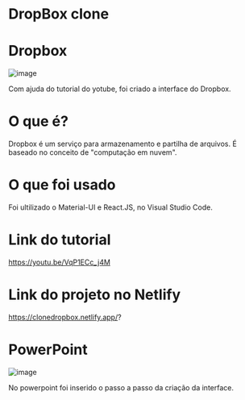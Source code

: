 # DropBox clone

# Dropbox 
 
![image](https://user-images.githubusercontent.com/71890228/115801238-a6084c80-a3b2-11eb-9470-d71ac49d2e7a.png)

Com ajuda do tutorial do yotube, foi criado a interface do Dropbox. 

# O que é? 
Dropbox é um serviço para armazenamento e partilha de arquivos. É baseado no conceito de "computação em nuvem".

# O que foi usado 
 Foi ultilizado o Material-UI e React.JS, no Visual Studio Code.

# Link do tutorial
https://youtu.be/VqP1ECc_j4M

# Link do projeto  no Netlify 
https://clonedropbox.netlify.app/?

# PowerPoint
 
![image](https://user-images.githubusercontent.com/71890228/115800885-d4d1f300-a3b1-11eb-8c50-ec0c81fda64b.png)

No powerpoint foi inserido o passo a passo da criação da interface.
